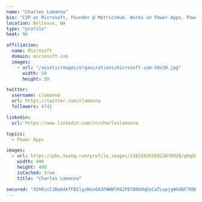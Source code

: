 ```yaml
---
name: "Charles Lamanna"
bio: "CVP at Microsoft, Founder @ MetricsHub. Works on Power Apps, Power Automate, Power Virtual Agent, Common Data Service and Dynamics 365."
location: Bellevue, WA
type: "profile"
heat: 96

affiliation:
  name: Microsoft
  domain: microsoft.com
  images:
    - url: "/assets/images/organizations/microsoft.com-50x50.jpg"
      width: 50
      height: 50

twitter:
  username: clamanna
  url: https://twitter.com/clamanna
  followers: 4741

linkedin:
  url: https://www.linkedin.com/in/charleslamanna

topics:
  - Power Apps

images:
  - url: https://pbs.twimg.com/profile_images/1263202626922876928/g6qGbHZ-_400x400.jpg
    width: 400
    height: 400
    isCached: true
    title: "Charles Lamanna"

secured: "XShRicC3Bab4XfFBIlgzWuv6A3FWWWlR62FB7BObHqEeCaTLopjgWkOBF70QKnzufR0PegBsPYvLp0dGFmVh8jNAynnK1WD9pKj2kVYp51k8tcqYiKXvv7bP1+Ip+ubdNjVP21vQuz6KUfoa1wGPeUndPw/xGlMU7tSNxGezKvJQSmt4bv+Opt3uPLx0s35zzLG4bwcZnfPNRkkLmF/YD+0pJKtrMbrHV+Pt+yMWzwZpXOWz0IzQBU7ZWLqzWNm/n+2a+w2x78Vg+sId1vz/wj050JbTl+kfIBqnwrDANIH8cE3vHwO09JAxie6KkioSm1jVqeXOPXBUJ/8xm1s6tDQnwqGVmHMZLyxUn76XMAjFTlpkz/1eqa1PlFLd0qPphIfagmJct1DHyPkO6Gh5JVKM4xh52dmnv+jgLfiXW4Q=;Bih1BZw9MUsr/5PSiRjumw=="
---
```


